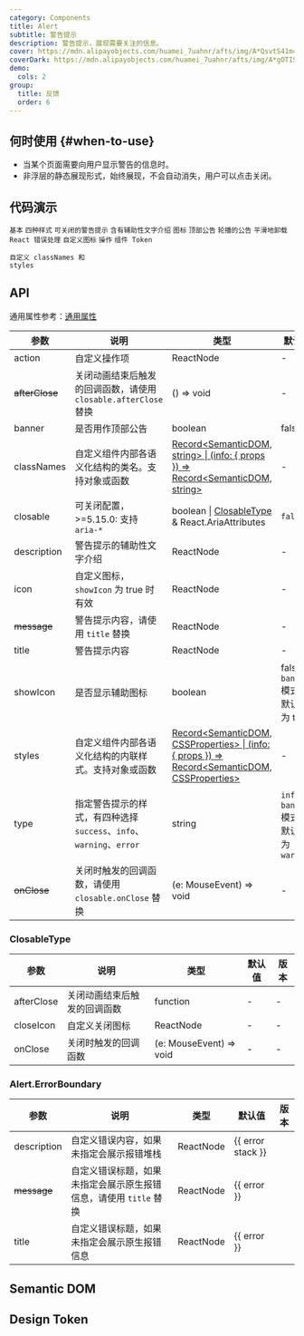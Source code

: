 ```yaml
---
category: Components
title: Alert
subtitle: 警告提示
description: 警告提示，展现需要关注的信息。
cover: https://mdn.alipayobjects.com/huamei_7uahnr/afts/img/A*QsvtS41m45UAAAAAAAAAAAAADrJ8AQ/original
coverDark: https://mdn.alipayobjects.com/huamei_7uahnr/afts/img/A*gOTISoMFZV0AAAAAAAAAAAAADrJ8AQ/original
demo:
  cols: 2
group:
  title: 反馈
  order: 6
---
```


## 何时使用 {#when-to-use}

- 当某个页面需要向用户显示警告的信息时。
- 非浮层的静态展现形式，始终展现，不会自动消失，用户可以点击关闭。

## 代码演示

<!-- prettier-ignore -->
<code src="./demo/basic.tsx">基本</code>
<code src="./demo/style.tsx">四种样式</code>
<code src="./demo/closable.tsx">可关闭的警告提示</code>
<code src="./demo/description.tsx">含有辅助性文字介绍</code>
<code src="./demo/icon.tsx">图标</code>
<code src="./demo/banner.tsx" iframe="250">顶部公告</code>
<code src="./demo/loop-banner.tsx">轮播的公告</code>
<code src="./demo/smooth-closed.tsx">平滑地卸载</code>
<code src="./demo/error-boundary.tsx">React 错误处理</code>
<code src="./demo/custom-icon.tsx" debug>自定义图标</code>
<code src="./demo/action.tsx">操作</code>
<code src="./demo/component-token.tsx" debug>组件 Token</code>

<code src="./demo/style-class.tsx">自定义 classNames 和 styles</code>

## API

通用属性参考：[通用属性](/docs/react/common-props)

| 参数 | 说明 | 类型 | 默认值 | 版本 |
| --- | --- | --- | --- | --- |
| action | 自定义操作项 | ReactNode | - | 4.9.0 |
| ~~afterClose~~ | 关闭动画结束后触发的回调函数，请使用 `closable.afterClose` 替换 | () => void | - |  |
| banner | 是否用作顶部公告 | boolean | false |  |
| classNames | 自定义组件内部各语义化结构的类名。支持对象或函数 | [Record<SemanticDOM, string> \| (info: { props }) => Record<SemanticDOM, string>](#semantic-dom) | - |  |
| closable | 可关闭配置，>=5.15.0: 支持 `aria-*` | boolean \| [ClosableType](#closabletype) & React.AriaAttributes | `false` |  |
| description | 警告提示的辅助性文字介绍 | ReactNode | - |  |
| icon | 自定义图标，`showIcon` 为 true 时有效 | ReactNode | - |  |
| ~~message~~ | 警告提示内容，请使用 `title` 替换 | ReactNode | - |  |
| title | 警告提示内容 | ReactNode | - |  |
| showIcon | 是否显示辅助图标 | boolean | false，`banner` 模式下默认值为 true |  |
| styles | 自定义组件内部各语义化结构的内联样式。支持对象或函数 | [Record<SemanticDOM, CSSProperties> \| (info: { props }) => Record<SemanticDOM, CSSProperties>](#semantic-dom) | - |  |
| type | 指定警告提示的样式，有四种选择 `success`、`info`、`warning`、`error` | string | `info`，`banner` 模式下默认值为 `warning` |  |
| ~~onClose~~ | 关闭时触发的回调函数，请使用 `closable.onClose` 替换 | (e: MouseEvent) => void | - |  |

### ClosableType

| 参数       | 说明                         | 类型                    | 默认值 | 版本 |
| ---------- | ---------------------------- | ----------------------- | ------ | ---- |
| afterClose | 关闭动画结束后触发的回调函数 | function                | -      | -    |
| closeIcon  | 自定义关闭图标               | ReactNode               | -      | -    |
| onClose    | 关闭时触发的回调函数         | (e: MouseEvent) => void | -      | -    |

### Alert.ErrorBoundary

| 参数 | 说明 | 类型 | 默认值 | 版本 |
| --- | --- | --- | --- | --- |
| description | 自定义错误内容，如果未指定会展示报错堆栈 | ReactNode | {{ error stack }} |  |
| ~~message~~ | 自定义错误标题，如果未指定会展示原生报错信息，请使用 `title` 替换 | ReactNode | {{ error }} |  |
| title | 自定义错误标题，如果未指定会展示原生报错信息 | ReactNode | {{ error }} |  |

## Semantic DOM

<code src="./demo/_semantic.tsx" simplify="true"></code>

## Design Token

<ComponentTokenTable component="Alert"></ComponentTokenTable>
